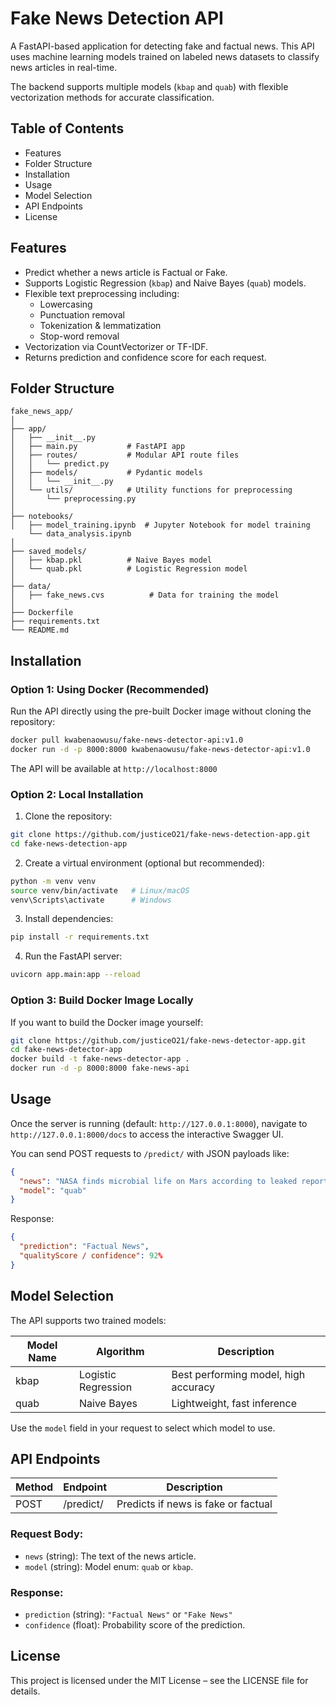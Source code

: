 # Fake News Detection API

A FastAPI-based application for detecting fake and factual news. This API uses machine learning models trained on labeled news datasets to classify news articles in real-time.

The backend supports multiple models (`kbap` and `quab`) with flexible vectorization methods for accurate classification.

## Table of Contents

- Features
- Folder Structure
- Installation
- Usage
- Model Selection
- API Endpoints
- License

## Features

- Predict whether a news article is Factual or Fake.
- Supports Logistic Regression (`kbap`) and Naive Bayes (`quab`) models.
- Flexible text preprocessing including:
  - Lowercasing
  - Punctuation removal
  - Tokenization & lemmatization
  - Stop-word removal
- Vectorization via CountVectorizer or TF-IDF.
- Returns prediction and confidence score for each request.

## Folder Structure

```
fake_news_app/
│
├── app/
│   ├── __init__.py
│   ├── main.py           # FastAPI app
│   ├── routes/           # Modular API route files
│   │   └── predict.py
│   ├── models/           # Pydantic models
│   │   └── __init__.py
│   └── utils/            # Utility functions for preprocessing
│       └── preprocessing.py
│
├── notebooks/
│   ├── model_training.ipynb  # Jupyter Notebook for model training
    └── data_analysis.ipynb 
│
├── saved_models/
│   ├── kbap.pkl          # Naive Bayes model
│   └── quab.pkl          # Logistic Regression model
│
├── data/
│   ├── fake_news.cvs          # Data for training the model
│   
├── Dockerfile
├── requirements.txt
└── README.md
```

## Installation

### Option 1: Using Docker (Recommended)

Run the API directly using the pre-built Docker image without cloning the repository:

```bash
docker pull kwabenaowusu/fake-news-detector-api:v1.0
docker run -d -p 8000:8000 kwabenaowusu/fake-news-detector-api:v1.0
```

The API will be available at `http://localhost:8000`

### Option 2: Local Installation

1. Clone the repository:

```bash
git clone https://github.com/justiceO21/fake-news-detection-app.git
cd fake-news-detection-app
```

2. Create a virtual environment (optional but recommended):

```bash
python -m venv venv
source venv/bin/activate   # Linux/macOS
venv\Scripts\activate      # Windows
```

3. Install dependencies:

```bash
pip install -r requirements.txt
```

4. Run the FastAPI server:

```bash
uvicorn app.main:app --reload
```

### Option 3: Build Docker Image Locally

If you want to build the Docker image yourself:

```bash
git clone https://github.com/justiceO21/fake-news-detector-app.git
cd fake-news-detector-app
docker build -t fake-news-detector-app .
docker run -d -p 8000:8000 fake-news-api
```

## Usage

Once the server is running (default: `http://127.0.0.1:8000`), navigate to `http://127.0.0.1:8000/docs` to access the interactive Swagger UI.

You can send POST requests to `/predict/` with JSON payloads like:

```json
{
  "news": "NASA finds microbial life on Mars according to leaked reports...",
  "model": "quab"
}
```

Response:

```json
{
  "prediction": "Factual News",
  "qualityScore / confidence": 92%
}
```

## Model Selection

The API supports two trained models:

| Model Name | Algorithm | Description |
|------------|-----------|-------------|
| kbap | Logistic Regression | Best performing model, high accuracy |
| quab | Naive Bayes | Lightweight, fast inference |

Use the `model` field in your request to select which model to use.

## API Endpoints

| Method | Endpoint | Description |
|--------|----------|-------------|
| POST | /predict/ | Predicts if news is fake or factual |

### Request Body:

- `news` (string): The text of the news article.
- `model` (string): Model enum: `quab` or `kbap`.

### Response:

- `prediction` (string): `"Factual News"` or `"Fake News"`
- `confidence` (float): Probability score of the prediction.

## License

This project is licensed under the MIT License – see the LICENSE file for details.
